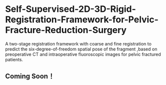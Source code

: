 # Self-Supervised-2D-3D-Rigid-Registration-Framework-for-Pelvic-Fracture-Reduction-Surgery


A two-stage registration framework with coarse and fine registration to predict the six-degree-of-freedom spatial pose of the fragment ,based on preoperative CT and intraoperative fluoroscopic images for pelvic fractured patients.
## Coming Soon！
